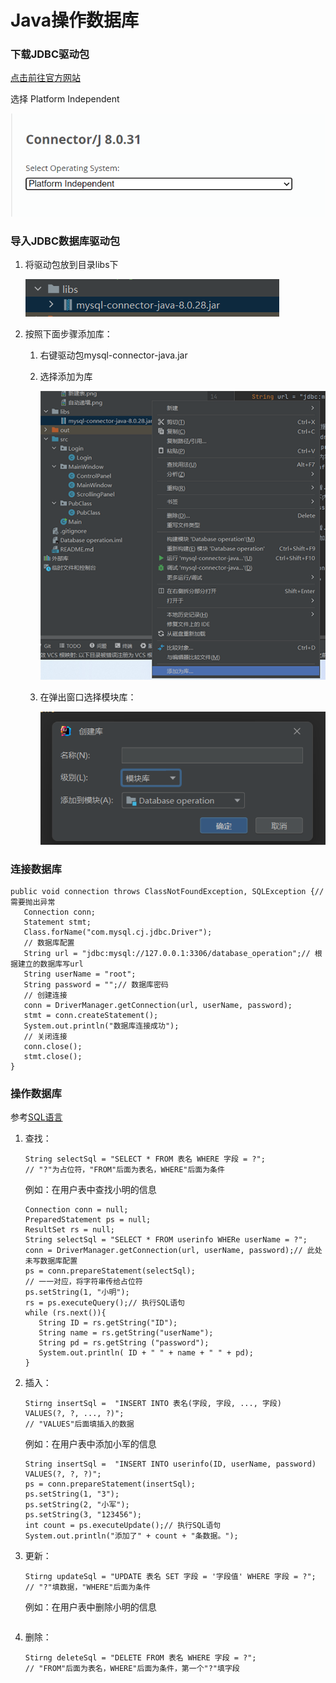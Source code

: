# Java操作数据库

### 下载JDBC驱动包
[点击前往官方网站](https://dev.mysql.com/downloads/connector/j/)

选择 Platform Independent

<img src="img/Java操作数据库数据库/下载驱动包.png" alt="下载驱动包">

### 导入JDBC数据库驱动包

1. 将驱动包放到目录libs下

   <img src="img/Java操作数据库数据库/libs.png" alt="libs">

2. 按照下面步骤添加库：

   1. 右键驱动包mysql-connector-java.jar

   2. 选择添加为库

        <img src="img/Java操作数据库数据库/右键mysql-connector-java.jar.png" alt="右键">

   3. 在弹出窗口选择模块库：

        <img src="img/Java操作数据库数据库/模块库.png" alt="模块库">
   
### 连接数据库

```
public void connection throws ClassNotFoundException, SQLException {// 需要抛出异常
   Connection conn;
   Statement stmt;
   Class.forName("com.mysql.cj.jdbc.Driver");
   // 数据库配置
   String url = "jdbc:mysql://127.0.0.1:3306/database_operation";// 根据建立的数据库写url
   String userName = "root";
   String password = "";// 数据库密码
   // 创建连接
   conn = DriverManager.getConnection(url, userName, password);
   stmt = conn.createStatement();
   System.out.println("数据库连接成功");
   // 关闭连接
   conn.close();
   stmt.close();
}
```

### 操作数据库
参考[SQL语言](SQL语言.md)

1. 查找：
   ```
   String selectSql = "SELECT * FROM 表名 WHERE 字段 = ?";
   // "?"为占位符，"FROM"后面为表名，WHERE"后面为条件
   ```
   例如：在用户表中查找小明的信息
   ```
   Connection conn = null;
   PreparedStatement ps = null;
   ResultSet rs = null;
   String selectSql = "SELECT * FROM userinfo WHERe userName = ?";
   conn = DriverManager.getConnection(url, userName, password);// 此处未写数据库配置
   ps = conn.prepareStatement(selectSql);
   // 一一对应，将字符串传给占位符
   ps.setString(1, "小明");
   rs = ps.executeQuery();// 执行SQL语句
   while (rs.next()){
      String ID = rs.getString("ID");
      String name = rs.getString("userName");
      String pd = rs.getString ("password");
      System.out.println( ID + " " + name + " " + pd);
   }
   ```
2. 插入：
   ```
   Stirng insertSql =  "INSERT INTO 表名(字段, 字段, ..., 字段) VALUES(?, ?, ..., ?)";
   // "VALUES"后面填插入的数据
   ```
   例如：在用户表中添加小军的信息
   ```
   String insertSql =  "INSERT INTO userinfo(ID, userName, password) VALUES(?, ?, ?)";
   ps = conn.prepareStatement(insertSql);
   ps.setString(1, "3");
   ps.setString(2, "小军");
   ps.setString(3, "123456");
   int count = ps.executeUpdate();// 执行SQL语句
   System.out.println("添加了" + count + "条数据。");
   ```
3. 更新：
   ```
   Stirng updateSql = "UPDATE 表名 SET 字段 = '字段值' WHERE 字段 = ?";
   // "?"填数据，"WHERE"后面为条件
   ```
   例如：在用户表中删除小明的信息
   ```
   
   ```
4. 删除：
   ```
   Stirng deleteSql = "DELETE FROM 表名 WHERE 字段 = ?";
   // "FROM"后面为表名，WHERE"后面为条件，第一个"?"填字段
   ```